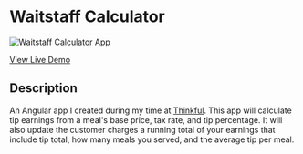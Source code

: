 # Waitstaff Calculator
![Waitstaff Calculator App](https://sarvey-webdev.com/assets/img/calculator.jpg)

[View Live Demo](http://tbone849.github.io/waitstaff-calc/#/)
## Description
An Angular app I created during my time at [Thinkful](http://www.thinkful.com). This app will calculate tip earnings from a meal's base price, tax rate, and tip percentage. It will also update the customer charges a running total of your earnings that include tip total, how many meals you served, and the average tip per meal.
